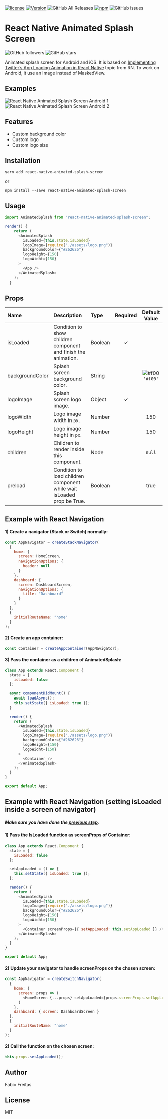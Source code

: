 [![license](https://img.shields.io/github/license/mashape/apistatus.svg)]()
[![Version](https://img.shields.io/npm/v/react-native-animated-splash-screen.svg)](https://www.npmjs.com/package/react-native-animated-splash-screen)
![GitHub All Releases](https://img.shields.io/github/downloads/fabio-alss-freitas/react-native-animated-splash-screen/total)
[![npm](https://img.shields.io/npm/dt/react-native-animated-splash-screen.svg)](https://www.npmjs.com/package/react-native-animated-splash-screen)
![GitHub issues](https://img.shields.io/github/issues-raw/fabio-alss-freitas/react-native-animated-splash-screen)

# React Native Animated Splash Screen
![GitHub followers](https://img.shields.io/github/followers/fabio-alss-freitas?style=social)
![GitHub stars](https://img.shields.io/github/stars/fabio-alss-freitas/react-native-animated-splash-screen?style=social)

Animated splash screen for Android and iOS. It is based on [Implementing Twitter’s App Loading Animation in React Native](https://facebook.github.io/react-native/blog/2018/01/18/implementing-twitters-app-loading-animation-in-react-native) topic from RN. To work on Android, it use an Image instead of MaskedView.

## Examples
![React Native Animated Splash Screen Android 1](https://i.postimg.cc/wMqmK0Wz/ezgif-3-d649b8902f22.gif)
![React Native Animated Splash Screen Android 2](https://i.postimg.cc/5yTkKY3w/ezgif-3-2b23776764cf.gif)

## Features
- Custom background color
- Custom logo
- Custom logo size

## Installation
`yarn add react-native-animated-splash-screen`

or

`npm install --save react-native-animated-splash-screen`

## Usage
```javascript
import AnimatedSplash from "react-native-animated-splash-screen";

render() {
    return (
      <AnimatedSplash
        isLoaded={this.state.isLoaded}
        logoImage={require("./assets/logo.png")}
        backgroundColor={"#262626"}
        logoHeight={150}
        logoWidht={150}
      >
        <App />
      </AnimatedSplash>
    );
  }
```

## Props
| Name            | Description                                     | Type    | Required |                        Default Value                        |
| :-------------- | :---------------------------------------------- | :------ | :------: | :---------------------------------------------------------: |
| isLoaded        | Condition to show children component and finish the animation. | Boolean |    ✓     |                                                             |
| backgroundColor | Splash screen background color.              | String  |          | ![#f00](https://placehold.it/15/f00/000000?text=+) `'#f00'` |
| logoImage       | Splash screen logo image. | Object |    ✓     |                                                             |
| logoWidth       | Logo image width in `px`.                    | Number  |          |                             150                             |
| logoHeight      | Logo image height in `px`.                   | Number  |          |                             150                             |
| children        | Children to render inside this component.    | Node    |          |                           `null`                            |
| preload         | Condition to load children component while wait isLoaded prop be True.   | Boolean |          |                            true                             |

## Example with React Navigation
#### 1) Create a navigator (Stack or Switch) normally:
```javascript
const AppNavigator = createStackNavigator(
  {
    home: {
      screen: HomeScreen,
      navigationOptions: {
        header: null
      }
    },
    dashboard: {
      screen: DashboardScreen,
      navigationOptions: {
        title: "Dashboard"
      }
    }
  },
  {
    initialRouteName: "home"
  }
);
```

#### 2) Create an app container:
```javascript
const Container = createAppContainer(AppNavigator);
```

#### 3) Pass the container as a children of AnimatedSplash:
```javascript
class App extends React.Component {
  state = {
    isLoaded: false
  };

  async componentDidMount() {
    await loadAsync();
    this.setState({ isLoaded: true });
  }

  render() {
    return (
      <AnimatedSplash
        isLoaded={this.state.isLoaded}
        logoImage={require("./assets/logo.png")}
        backgroundColor={"#262626"}
        logoHeight={150}
        logoWidht={150}
      >
        <Container />
      </AnimatedSplash>
    );
  }
}

export default App;
```

## Example with React Navigation (setting isLoaded inside a screen of navigator)
##### Make sure you have done the [previous step](https://github.com/fabio-alss-freitas/react-native-animated-splash-screen/new/master?readme=1#example-with-react-navigation).
#### 1) Pass the IsLoaded function as screenProps of Container:
```javascript
class App extends React.Component {
  state = {
    isLoaded: false
  };

  setAppLoaded = () => {
    this.setState({ isLoaded: true });
  };

  render() {
    return (
      <AnimatedSplash
        isLoaded={this.state.isLoaded}
        logoImage={require("./assets/logo.png")}
        backgroundColor={"#262626"}
        logoHeight={150}
        logoWidht={150}
      >
        <Container screenProps={{ setAppLoaded: this.setAppLoaded }} />
      </AnimatedSplash>
    );
  }
}

export default App;
```

#### 2) Update your navigator to handle screenProps on the chosen screen:
```javascript
const AppNavigator = createSwitchNavigator(
  {
    home: {
      screen: props => (
        <HomeScreen {...props} setAppLoaded={props.screenProps.setAppLoaded} />
      )
    },
    dashboard: { screen: DashboardScreen }
  },
  {
    initialRouteName: "home"
  }
);
```

#### 2) Call the function on the chosen screen:
```javascript
this.props.setAppLoaded();
```

## Author
Fabio Freitas

## License
MIT
